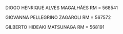 DIOGO HENRIQUE ALVES MAGALHÃES RM = 568541

GIOVANNA PELLEGRINO ZAGAROLI RM = 567572

GILBERTO HIDEAKI MATSUNAGA RM = 568191

